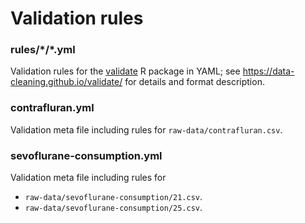 # Validation rules

### rules/\*/\*.yml

Validation rules for the [validate](https://cran.r-project.org/package=validate) R package in YAML; see https://data-cleaning.github.io/validate/ for details and format description.

### contrafluran.yml

Validation meta file including rules for `raw-data/contrafluran.csv`.

### sevoflurane-consumption.yml

Validation meta file including rules for

- `raw-data/sevoflurane-consumption/21.csv`.
- `raw-data/sevoflurane-consumption/25.csv`.
